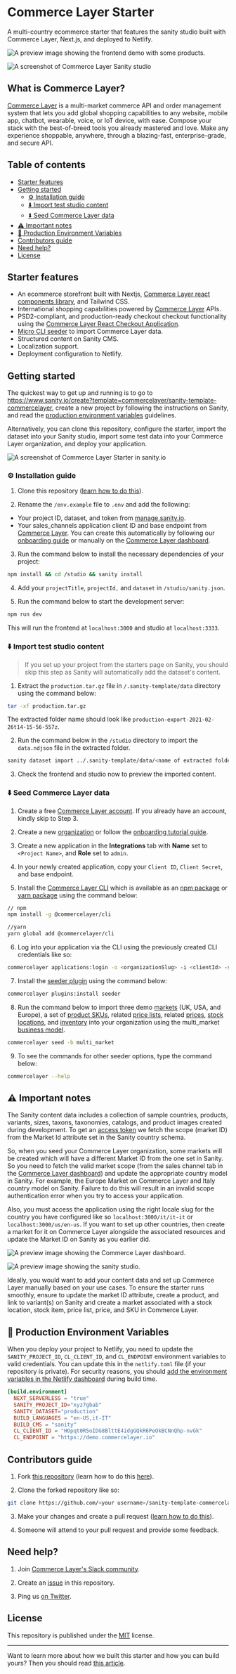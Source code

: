 # Commerce Layer Starter

A multi-country ecommerce starter that features the sanity studio built with Commerce Layer, Next.js, and deployed to Netlify.

![A preview image showing the frontend demo with some products.](https://raw.githubusercontent.com/commercelayer/sanity-template-commercelayer/main/.sanity-template/assets/preview.jpg)

![A screenshot of Commerce Layer Sanity studio](https://raw.githubusercontent.com/commercelayer/sanity-template-commercelayer/main/.sanity-template/assets/studio.png)

## What is Commerce Layer?

[Commerce Layer](https://commercelayer.io) is a multi-market commerce API and order management system that lets you add global shopping capabilities to any website, mobile app, chatbot, wearable, voice, or IoT device, with ease. Compose your stack with the best-of-breed tools you already mastered and love. Make any experience shoppable, anywhere, through a blazing-fast, enterprise-grade, and secure API.

## Table of contents

- [Starter features](#starter-features)
- [Getting started](#getting-started)
  - [⚙️ Installation guide](#%EF%B8%8F-installation-guide)
  - [⬇️ Import test studio content](#%EF%B8%8F-import-test-studio-content)
  - [⬇️ Seed Commerce Layer data](#%EF%B8%8F-seed-commerce-layer-data)
- [⚠️ Important notes](#%EF%B8%8F-important-notes)
- [🚀 Production Environment Variables](#-production-environment-variables)
- [Contributors guide](#contributors-guide)
- [Need help?](#need-help)
- [License](#license)

## Starter features

- An ecommerce storefront built with Nextjs, [Commerce Layer react components library](https://github.com/commercelayer/commercelayer-react-components), and Tailwind CSS.
- International shopping capabilities powered by [Commerce Layer](https://commercelayer.io) APIs.
- PSD2-compliant, and production-ready checkout checkout functionality using the [Commerce Layer React Checkout Application](https://github.com/commercelayer/commercelayer-react-checkout).
- [Micro CLI seeder](https://github.com/commercelayer/commercelayer-cli-plugin-seeder/blob/main/README.md) to import Commerce Layer data.
- Structured content on Sanity CMS.
- Localization support.
- Deployment configuration to Netlify.

## Getting started

The quickest way to get up and running is to go to https://www.sanity.io/create?template=commercelayer/sanity-template-commercelayer, create a new project by following the instructions on Sanity, and read the [production environment variables](#-production-environment-variables) guidelines.

Alternatively, you can clone this repository, configure the starter, import the dataset into your Sanity studio, import some test data into your Commerce Layer organization, and deploy your application.

![](https://raw.githubusercontent.com/commercelayer/sanity-template-commercelayer/main/.sanity-template/assets/sanity.png 'A screenshot of Commerce Layer Starter in sanity.io')

### ⚙️ Installation guide

1. Clone this repository ([learn how to do this](https://docs.github.com/en/github/creating-cloning-and-archiving-repositories/cloning-a-repository)).

2. Rename the `/env.example` file to `.env` and add the following:

- Your project ID, dataset, and token from [manage.sanity.io](https://manage.sanity.io).
- Your sales_channels application client ID and base endpoint from [Commerce Layer](https://commercelayer.io). You can create this automatically by following our [onboarding guide](https://docs.commercelayer.io/developers/) or manually on the [Commerce Layer dashboard](https://dashboard.commercelayer.io/sign_up).

3. Run the command below to install the necessary dependencies of your project:

```bash
npm install && cd /studio && sanity install
```

4. Add your `projectTitle`, `projectId,` and `dataset` in `/studio/sanity.json`.

5. Run the command below to start the development server:

```bash
npm run dev
```

This will run the frontend at `localhost:3000` and studio at `localhost:3333`.

### ⬇️ Import test studio content

> If you set up your project from the starters page on Sanity, you should skip this step as Sanity will automatically add the dataset's content.

1. Extract the `production.tar.gz` file in `/.sanity-template/data` directory using the command below:

```bash
tar -xf production.tar.gz
```

The extracted folder name should look like `production-export-2021-02-26t14-15-56-557z`.

2. Run the command below in the `/studio` directory to import the `data.ndjson` file in the extracted folder.

```bash
sanity dataset import ../.sanity-template/data/<name of extracted folder>/data.ndjson <your_dataset>
```

3. Check the frontend and studio now to preview the imported content.

### ⬇️ Seed Commerce Layer data

1. Create a free [Commerce Layer account](https://dashboard.commercelayer.io/sign_up). If you already have an account, kindly skip to Step 3.

2. Create a new [organization](https://commercelayer.io/docs/data-model/users-and-organizations) or follow the [onboarding tutorial guide](https://docs.commercelayer.io/developers/).

3. Create a new application in the **Integrations** tab with **Name** set to `<Project Name>`, and **Role** set to `admin`.

4. In your newly created application, copy your `Client ID`, `Client Secret`, and base endpoint.

5. Install the [Commerce Layer CLI](https://github.com/commercelayer/commercelayer-cli) which is available as an [npm package](https://www.npmjs.com/package/@commercelayer/commercelayer-cli) or [yarn package](https://yarnpkg.com/package/@commercelayer/cli) using the command below:

```bash
// npm
npm install -g @commercelayer/cli

//yarn
yarn global add @commercelayer/cli
```

6. Log into your application via the CLI using the previously created CLI credentials like so:

```bash
commercelayer applications:login -o <organizationSlug> -i <clientId> -s <clientSecret> -a <applicationAlias>
```

7. Install the [seeder plugin](https://github.com/commercelayer/commercelayer-cli-plugin-seeder/blob/main/README.md) using the command below:

```bash
commercelayer plugins:install seeder
```

8. Run the command below to import three demo [markets](https://data.commercelayer.app/seed/markets.json) (UK, USA, and Europe), a set of [product SKUs](https://data.commercelayer.app/seed/skus.json), related [price lists](https://data.commercelayer.app/seed/price_lists.json), related [prices](https://data.commercelayer.app/seed/prices.json), [stock locations](https://data.commercelayer.app/seed/stock_locations.json), and [inventory](https://data.commercelayer.app/seed/stock_items.json) into your organization using the multi_market [business model](https://commercelayer.io/docs/data-model/markets-and-business-models).

```bash
commercelayer seed -b multi_market
```

9. To see the commands for other seeder options, type the command below:

```bash
commercelayer --help
```

## ⚠️ Important notes

The Sanity content data includes a collection of sample countries, products, variants, sizes, taxons, taxonomies, catalogs, and product images created during development. To get an [access token](https://docs.commercelayer.io/developers/authentication) we fetch the scope (market ID) from the Market Id attribute set in the Sanity country schema.

So, when you seed your Commerce Layer organization, some markets will be created which will have a different Market ID from the one set in Sanity. So you need to fetch the valid market scope (from the sales channel tab in the [Commerce Layer dashboard](https://dashboard.commercelayer.io/)) and update the appropriate country model in Sanity. For example, the Europe Market on Commerce Layer and Italy country model on Sanity. Failure to do this will result in an invalid scope authentication error when you try to access your application.

Also, you must access the application using the right locale slug for the country you have configured like so `localhost:3000/it/it-it` or `localhost:3000/us/en-us`. If you want to set up other countries, then create a market for it on Commerce Layer alongside the associated resources and update the Market ID on Sanity as you earlier did.

![A preview image showing the Commerce Layer dashboard.](https://raw.githubusercontent.com/commercelayer/sanity-template-commercelayer/main/./public/cl-screen.png)

![A preview image showing the sanity studio.](https://raw.githubusercontent.com/commercelayer/sanity-template-commercelayer/main/./public/sanity-screen.png)

Ideally, you would want to add your content data and set up Commerce Layer manually based on your use cases. To ensure the starter runs smoothly, ensure to update the market ID attribute, create a product, and link to variant(s) on Sanity and create a market associated with a stock location, stock item, price list, price, and SKU in Commerce Layer.

## 🚀 Production Environment Variables

When you deploy your project to Netlify, you need to update the `SANITY_PROJECT_ID`, `CL_CLIENT_ID`, and `CL_ENDPOINT` environment variables to valid credentials. You can update this in the `netlify.toml` file (if your repository is private). For security reasons, you should [add the environment variables in the Netlify dashboard](https://docs.netlify.com/configure-builds/environment-variables) during build time.

```toml
[build.environment]
  NEXT_SERVERLESS = "true"
  SANITY_PROJECT_ID="xyz7gbab"
  SANITY_DATASET="production"
  BUILD_LANGUAGES = "en-US,it-IT"
  BUILD_CMS = "sanity"
  CL_CLIENT_ID = "HOpqt0R5oIDG8BlttE4idgGQkR6PeOkBCNnQhp-nvGk"
  CL_ENDPOINT = "https://demo.commercelayer.io"
```

## Contributors guide

1. Fork [this repository](https://github.com/commercelayer/sanity-template-commercelayer) (learn how to do this [here](https://help.github.com/articles/fork-a-repo)).

2. Clone the forked repository like so:

```bash
git clone https://github.com/<your username>/sanity-template-commercelayer.git && cd sanity-template-commercelayer
```

3. Make your changes and create a pull request ([learn how to do this](https://docs.github.com/en/github/collaborating-with-issues-and-pull-requests/creating-a-pull-request)).

4. Someone will attend to your pull request and provide some feedback.

## Need help?

1. Join [Commerce Layer's Slack community](https://slack.commercelayer.app).

2. Create an [issue](https://github.com/commercelayer/sanity-template-commercelayer/issues) in this repository.

3. Ping us [on Twitter](https://twitter.com/commercelayer).

## License

This repository is published under the [MIT](LICENSE) license.

---

Want to learn more about how we built this starter and how you can build yours? Then you should read [this article](https://commercelayer.io/blog/how-to-build-an-international-ecommerce-website-with-sanity-and-commerce-layer).
